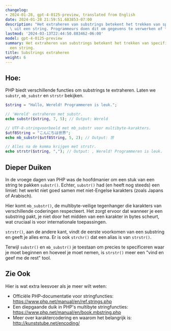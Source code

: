 ```yaml
---
changelog:
- 2024-01-28, gpt-4-0125-preview, translated from English
date: 2024-01-28 21:59:51.683853-07:00
description: "Het extraheren van substrings betekent het trekken van specifieke delen\
  \ uit een string. Programmeurs doen dit om gegevens te verwerken of te manipuleren,\u2026"
lastmod: '2024-03-13T22:44:50.883462-06:00'
model: gpt-4-0125-preview
summary: Het extraheren van substrings betekent het trekken van specifieke delen uit
  een string.
title: Substrings extraheren
weight: 6
---
```


## Hoe:
PHP biedt verschillende functies om substrings te extraheren. Laten we `substr`, `mb_substr` en `strstr` bekijken.

```PHP
$string = "Hallo, Wereld! Programmeren is leuk.";

// 'Wereld' extraheren met substr.
echo substr($string, 7, 5); // Output: Wereld

// UTF-8-stringvoorbeeld met mb_substr voor multibyte-karakters.
$utf8String = "こんにちは世界";
echo mb_substr($utf8String, 5, 2); // Output: 世

// Alles na de komma krijgen met strstr.
echo strstr($string, ","); // Output: , Wereld! Programmeren is leuk.
```

## Dieper Duiken
In de vroege dagen van PHP was de hoofdmanier om een stuk van een string te pakken `substr()`. Echter, `substr()` had (en heeft nog steeds) een limiet: het werkt niet goed samen met niet-Engelse karakters (zoals Japans of Arabisch).

Hier komt `mb_substr()`, de multibyte-veilige tegenhanger die karakters van verschillende coderingen respecteert. Het zorgt ervoor dat wanneer je een substring pakt, je niet door het midden van een karakter in bytes scheurt, wat cruciaal is voor internationale toepassingen.

`strstr()`, aan de andere kant, vindt de eerste voorkomen van een substring en geeft je alles erna. Er is ook `strchr()` dat een alias is van `strstr()`.

Terwijl `substr()` en `mb_substr()` je toestaan om precies te specificeren waar je moet beginnen en hoeveel je moet nemen, is `strstr()` meer een "vind en geef me de rest" tool.

## Zie Ook
Hier is wat extra leesvoer als je meer wilt weten:

- Officiële PHP-documentatie voor stringfuncties: https://www.php.net/manual/en/ref.strings.php
- Een diepgaande duik in PHP's multibyte stringfuncties: https://www.php.net/manual/en/book.mbstring.php
- Meer over karaktercodering en waarom het belangrijk is: http://kunststube.net/encoding/
